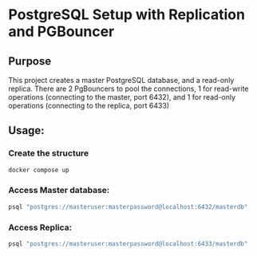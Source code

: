 # PostgreSQL Setup with Replication and PGBouncer

## Purpose
This project creates a master PostgreSQL database, and a read-only replica. There are 2 PgBouncers to pool the connections, 1 for read-write operations (connecting to the master, port 6432), and 1 for read-only operations (connecting to the replica, port 6433)

## Usage:

### Create the structure
```bash
docker compose up
```

### Access Master database:
```bash
psql "postgres://masteruser:masterpassword@localhost:6432/masterdb"
```

### Access Replica:
```bash
psql "postgres://masteruser:masterpassword@localhost:6433/masterdb"
```
